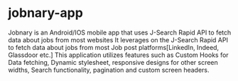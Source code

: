 # jobnary-app
Jobnary is an Android/IOS mobile app that uses J-Search Rapid API to fetch data about jobs from most websites
It leverages on the J-Search Rapid API to fetch data about jobs from most Job post platforms[LinkedIn, Indeed, Glassdoor etc.] This application utilizes features such as Custom Hooks for Data fetching, Dynamic stylesheet, responsive designs for other screen widths, Search functionality, pagination and custom screen headers.
